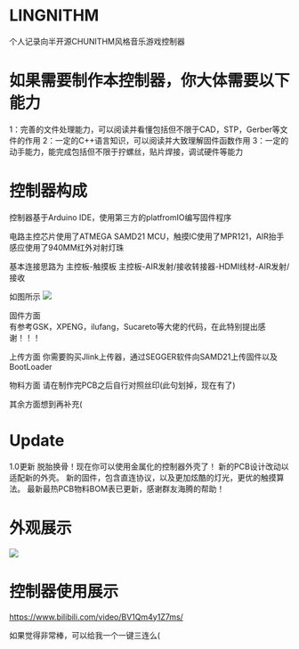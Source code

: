 # LINGNITHM
个人记录向半开源CHUNITHM风格音乐游戏控制器

# 如果需要制作本控制器，你大体需要以下能力
1：完善的文件处理能力，可以阅读并看懂包括但不限于CAD，STP，Gerber等文件的作用
2：一定的C++语言知识，可以阅读并大致理解固件函数作用
3：一定的动手能力，能完成包括但不限于拧螺丝，贴片焊接，调试硬件等能力

# 控制器构成
控制器基于Arduino IDE，使用第三方的platfromIO编写固件程序

电路主控芯片使用了ATMEGA SAMD21 MCU，触摸IC使用了MPR121，AIR抬手感应使用了940MM红外对射灯珠

基本连接思路为 主控板-触摸板   主控板-AIR发射/接收转接器-HDMI线材-AIR发射/接收

如图所示
![](https://github.com/SeasonWings/LINGNITHM/blob/main/picture/%E5%86%85%E9%83%A8%E6%9E%84%E9%80%A0.jpg)
                
固件方面  
有参考GSK，XPENG，ilufang，Sucareto等大佬的代码，在此特别提出感谢！！！

上传方面
你需要购买Jlink上传器，通过SEGGER软件向SAMD21上传固件以及BootLoader

物料方面
请在制作完PCB之后自行对照丝印(此句划掉，现在有了)

其余方面想到再补充(

# Update

1.0更新
  脱胎换骨！现在你可以使用金属化的控制器外壳了！
  新的PCB设计改动以适配新的外壳。
  新的固件，包含直连协议，以及更加炫酷的灯光，更优的触摸算法。
  最新最热PCB物料BOM表已更新，感谢群友海腾的帮助！

# 外观展示
![](https://github.com/SeasonWings/LINGNITHM/blob/main/picture/%E5%A4%96%E8%A7%821.jpg)

# 控制器使用展示
https://www.bilibili.com/video/BV1Qm4y1Z7ms/

如果觉得非常棒，可以给我一个一键三连么(
